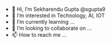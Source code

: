 - 👋 Hi, I’m Sekharendu Gupta @sgupta9
- 👀 I’m interested in Technology, AI, IOT
- 🌱 I’m currently learning ...
- 💞️ I’m looking to collaborate on ...
- 📫 How to reach me ...

<!---
sgupta9/sgupta9 is a ✨ special ✨ repository because its `README.md` (this file) appears on your GitHub profile.
You can click the Preview link to take a look at your changes.
--->
